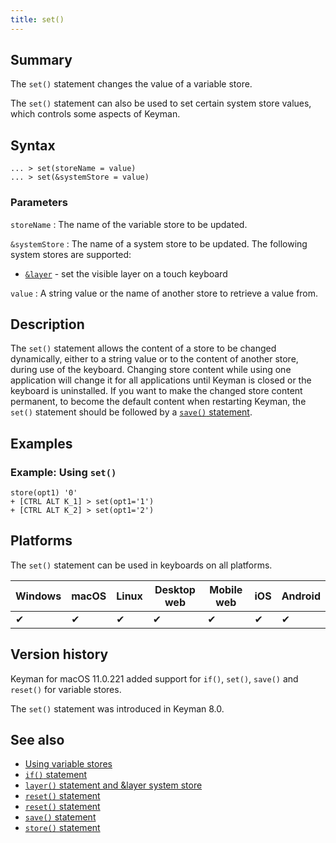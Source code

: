```yaml
---
title: set()
---
```


## Summary

The `set()` statement changes the value of a variable store.

The `set()` statement can also be used to set certain system store values, which controls some aspects of Keyman.

## Syntax

```
... > set(storeName = value)
... > set(&systemStore = value)
```

### Parameters

`storeName`
: The name of the variable store to be updated.

`&systemStore`
: The name of a system store to be updated. The following system stores are supported:

   * [`&layer`](layer) - set the visible layer on a touch keyboard

`value`
: A string value or the name of another store to retrieve a value from.

## Description

The `set()` statement allows the content of a store to be changed dynamically, either to a string value or to the content of another store, during use of the keyboard. Changing store content while using one application will change it for all applications until Keyman is closed or the keyboard is uninstalled. If you want to make the changed store content permanent, to become the default content when restarting Keyman, the `set()` statement should be followed by a [`save()` statement](save).

## Examples

### Example: Using `set()`

```
store(opt1) '0'
+ [CTRL ALT K_1] > set(opt1='1')
+ [CTRL ALT K_2] > set(opt1='2')
```

## Platforms

The `set()` statement can be used in keyboards on all platforms.

| Windows | macOS | Linux | Desktop web | Mobile web | iOS | Android |
|---------|-------|-------|-------------|------------|-----|---------|
| ✔       | ✔     | ✔     | ✔           | ✔          | ✔   | ✔       |

## Version history

Keyman for macOS 11.0.221 added support for `if()`, `set()`, `save()` and `reset()` for variable stores.

The `set()` statement was introduced in Keyman 8.0.

## See also

* [Using variable stores](../guide/variable-stores)
* [`if()` statement](if)
* [`layer()` statement and &layer system store](layer)
* [`reset()` statement](reset "reset() statement")
* [`reset()` statement](reset)
* [`save()` statement](save)
* [`store()` statement](store)
